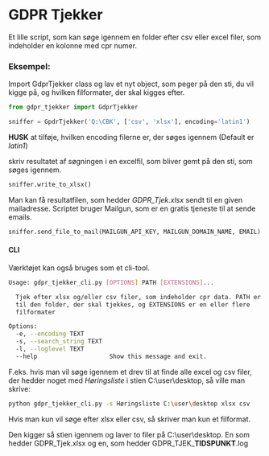 # GDPR Tjekker

Et lille script, som kan søge igennem en folder efter csv eller excel filer, som indeholder en kolonne med cpr numer.

### Eksempel:

Import GdprTjekker class og lav et nyt object, som peger på den sti, du vil kigge på, og hvilken filformater, der skal kigges efter.
```Python
from gdpr_tjekker import GdprTjekker

sniffer = GpdrTjekker('Q:\CBK', ['csv', 'xlsx'], encoding='latin1')
```
__HUSK__ at tilføje, hvilken encoding filerne er, der søges igennem (Default er _latin1_)

skriv resultatet af søgningen i en excelfil, som bliver gemt på den sti, som søges igennem.
```Python
sniffer.write_to_xlsx()
```

Man kan få resultatfilen, som hedder *GDPR_Tjek.xlsx* sendt til en given mailadresse. Scriptet bruger Mailgun, som er en gratis tjeneste til at sende emails.
```Python
sniffer.send_file_to_mail(MAILGUN_API_KEY, MAILGUN_DOMAIN_NAME, EMAIL)
```

#### CLI
Værktøjet kan også bruges som et cli-tool.

```Bash
Usage: gdpr_tjekker_cli.py [OPTIONS] PATH [EXTENSIONS]...

  Tjek efter xlsx og/eller csv filer, som indeholder cpr data. PATH er stien
  til den folder, der skal tjekkes, og EXTENSIONS er en eller flere
  filformater

Options:
  -e, --encoding TEXT
  -s, --search_string TEXT
  -l, --loglevel TEXT
  --help                    Show this message and exit.
```
F.eks. hvis man vil søge igennem et drev til at finde alle excel og csv filer, der hedder noget med _Høringsliste_ i stien C:\user\desktop, så ville man skrive:

```Bash
python gdpr_tjekker_cli.py -s Høringsliste C:\user\desktop xlsx csv
```
Hvis man kun vil søge efter xlsx eller csv, så skriver man kun et filformat.

Den kigger så stien igennem og laver to filer på C:\user\desktop. En som hedder GDPR_Tjek.xlsx og en, som hedder GDPR_TJEK_**TIDSPUNKT**.log